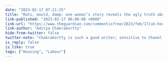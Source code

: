```yaml
---
date: "2023-02-17 07:21:25"
title: "Rats, mould, damp: one woman’s story reveals the ugly truth about the UK’s  biggest housing association"
link-published: "2023-02-17 06:00:00 +0000"
link-url: "https://www.theguardian.com/commentisfree/2023/feb/17/uk-housing-association-clarion-home-owners-renters"
link-author: "Aditya Chakrabortty"
hide-from-twitter: false
twitter-note: "Chakrabortty is such a good writer; sensitive to Chanel while laying  out the facts. Do we feel Labour has any answer to these sorts of problems?"
is_reply: false
is_like: true
tags: ["Housing", "Labour"]
---
```


